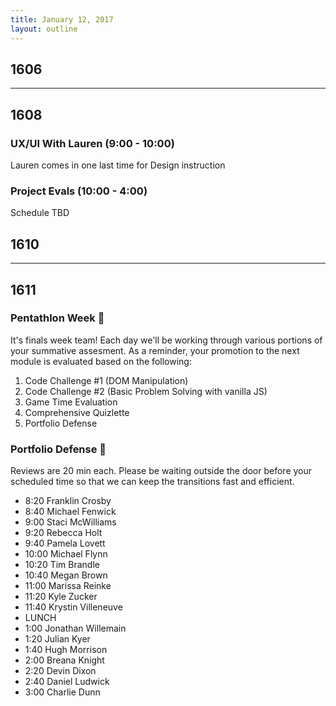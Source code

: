 ```yaml
---
title: January 12, 2017
layout: outline
---
```


## 1606

***

## 1608

### UX/UI With Lauren (9:00 - 10:00)
Lauren comes in one last time for Design instruction  

### Project Evals (10:00 - 4:00)
Schedule TBD  

## 1610

***

## 1611

### Pentathlon Week :space_invader:
It's finals week team! Each day we'll be working through various portions of your summative assesment. As a reminder, your promotion to the next module is evaluated based on the following:

1. Code Challenge #1 (DOM Manipulation)
2. Code Challenge #2 (Basic Problem Solving with vanilla JS)
3. Game Time Evaluation
4. Comprehensive Quizlette
5. Portfolio Defense

### Portfolio Defense :muscle:
Reviews are 20 min each. Please be waiting outside the door before your scheduled time so that we can keep the transitions fast and efficient.

- 8:20 Franklin Crosby
- 8:40 Michael Fenwick
- 9:00 Staci McWilliams
- 9:20 Rebecca Holt
- 9:40 Pamela Lovett
- 10:00 Michael Flynn
- 10:20 Tim Brandle
- 10:40 Megan Brown
- 11:00 Marissa Reinke
- 11:20 Kyle Zucker
- 11:40 Krystin Villeneuve
- LUNCH
- 1:00 Jonathan Willemain
- 1:20 Julian Kyer
- 1:40 Hugh Morrison
- 2:00 Breana Knight
- 2:20 Devin Dixon
- 2:40 Daniel Ludwick
- 3:00 Charlie Dunn
